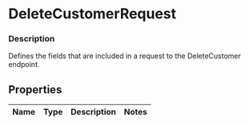 
# DeleteCustomerRequest

### Description

Defines the fields that are included in a request to the DeleteCustomer endpoint.

## Properties
Name | Type | Description | Notes
------------ | ------------- | ------------- | -------------



